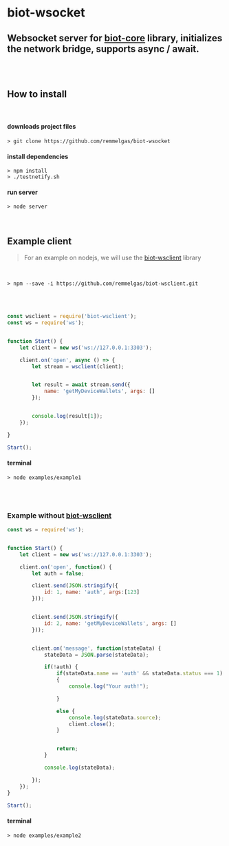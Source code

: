 

# biot-wsocket
## Websocket server for [biot-core](https://github.com/BIoTws/biot-core) library, initializes the network bridge, supports async / await.

</br></br>

## How to install
</br>

#### downloads project files
```
> git clone https://github.com/remmelgas/biot-wsocket
```

#### install dependencies
```
> npm install
> ./testnetify.sh
```

#### run server
```
> node server
```
</br>


## Example client

> For an example on nodejs, we will use the [biot-wsclient](https://github.com/remmelgas/biot-wsclient) library

</br>

```
> npm --save -i https://github.com/remmelgas/biot-wsclient.git
```

</br></br>

```javascript
const wsclient = require('biot-wsclient');
const ws = require('ws');


function Start() {
    let client = new ws('ws://127.0.0.1:3303');

    client.on('open', async () => {
        let stream = wsclient(client);


        let result = await stream.send({
            name: 'getMyDeviceWallets', args: []
        });


        console.log(result[1]);
    });

}

Start();
```
#### terminal
```
> node examples/example1
```


</br></br>


### Example without [biot-wsclient](https://github.com/remmelgas/biot-wsclient) 


```javascript
const ws = require('ws');


function Start() {
    let client = new ws('ws://127.0.0.1:3303');

    client.on('open', function() {
        let auth = false;

        client.send(JSON.stringify({
            id: 1, name: 'auth', args:[123]
        }));


        client.send(JSON.stringify({
            id: 2, name: 'getMyDeviceWallets', args: []
        }));


        client.on('message', function(stateData) {
            stateData = JSON.parse(stateData);

            if(!auth) {
                if(stateData.name == 'auth' && stateData.status === 1)
                {
                    console.log("Your auth!");

                }

                else {
                    console.log(stateData.source);
                    client.close();
                }


                return;
            }

            console.log(stateData);

        });
    });
}

Start();
```
#### terminal
```
> node examples/example2
```